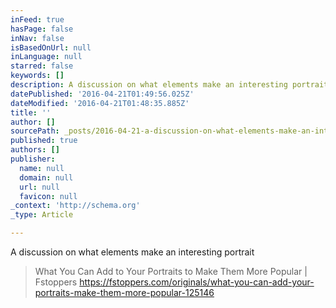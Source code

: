```yaml
---
inFeed: true
hasPage: false
inNav: false
isBasedOnUrl: null
inLanguage: null
starred: false
keywords: []
description: A discussion on what elements make an interesting portrait
datePublished: '2016-04-21T01:49:56.025Z'
dateModified: '2016-04-21T01:48:35.885Z'
title: ''
author: []
sourcePath: _posts/2016-04-21-a-discussion-on-what-elements-make-an-interesting-portrait.md
published: true
authors: []
publisher:
  name: null
  domain: null
  url: null
  favicon: null
_context: 'http://schema.org'
_type: Article

---
```

A discussion on what elements make an interesting portrait

> What You Can Add to Your Portraits to Make Them More Popular | Fstoppers https://fstoppers.com/originals/what-you-can-add-your-portraits-make-them-more-popular-125146